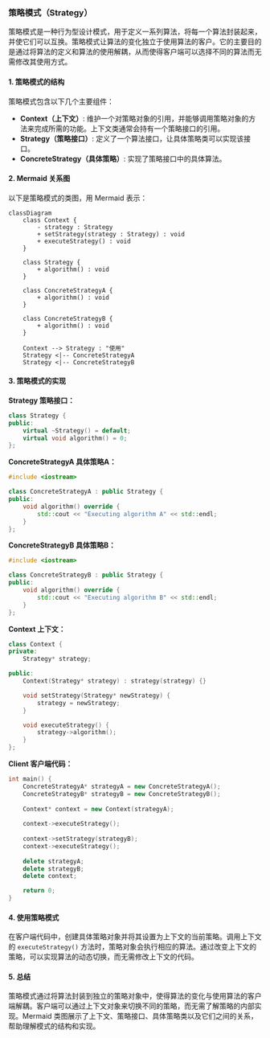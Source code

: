 ### 策略模式（Strategy）

策略模式是一种行为型设计模式，用于定义一系列算法，将每一个算法封装起来，并使它们可以互换。策略模式让算法的变化独立于使用算法的客户。它的主要目的是通过将算法的定义和算法的使用解耦，从而使得客户端可以选择不同的算法而无需修改其使用方式。

#### 1. 策略模式的结构
策略模式包含以下几个主要组件：
- **Context（上下文）**: 维护一个对策略对象的引用，并能够调用策略对象的方法来完成所需的功能。上下文类通常会持有一个策略接口的引用。
- **Strategy（策略接口）**: 定义了一个算法接口，让具体策略类可以实现该接口。
- **ConcreteStrategy（具体策略）**: 实现了策略接口中的具体算法。

#### 2. Mermaid 关系图
以下是策略模式的类图，用 Mermaid 表示：

```mermaid
classDiagram
    class Context {
        - strategy : Strategy
        + setStrategy(strategy : Strategy) : void
        + executeStrategy() : void
    }

    class Strategy {
        + algorithm() : void
    }

    class ConcreteStrategyA {
        + algorithm() : void
    }

    class ConcreteStrategyB {
        + algorithm() : void
    }

    Context --> Strategy : "使用"
    Strategy <|-- ConcreteStrategyA
    Strategy <|-- ConcreteStrategyB
```

#### 3. 策略模式的实现

**Strategy 策略接口：**
```cpp
class Strategy {
public:
    virtual ~Strategy() = default;
    virtual void algorithm() = 0;
};
```

**ConcreteStrategyA 具体策略A：**
```cpp
#include <iostream>

class ConcreteStrategyA : public Strategy {
public:
    void algorithm() override {
        std::cout << "Executing algorithm A" << std::endl;
    }
};
```

**ConcreteStrategyB 具体策略B：**
```cpp
#include <iostream>

class ConcreteStrategyB : public Strategy {
public:
    void algorithm() override {
        std::cout << "Executing algorithm B" << std::endl;
    }
};
```

**Context 上下文：**
```cpp
class Context {
private:
    Strategy* strategy;

public:
    Context(Strategy* strategy) : strategy(strategy) {}

    void setStrategy(Strategy* newStrategy) {
        strategy = newStrategy;
    }

    void executeStrategy() {
        strategy->algorithm();
    }
};
```

**Client 客户端代码：**
```cpp
int main() {
    ConcreteStrategyA* strategyA = new ConcreteStrategyA();
    ConcreteStrategyB* strategyB = new ConcreteStrategyB();
    
    Context* context = new Context(strategyA);
    
    context->executeStrategy();
    
    context->setStrategy(strategyB);
    context->executeStrategy();
    
    delete strategyA;
    delete strategyB;
    delete context;

    return 0;
}
```

#### 4. 使用策略模式
在客户端代码中，创建具体策略对象并将其设置为上下文的当前策略。调用上下文的 `executeStrategy()` 方法时，策略对象会执行相应的算法。通过改变上下文的策略，可以实现算法的动态切换，而无需修改上下文的代码。

#### 5. 总结
策略模式通过将算法封装到独立的策略对象中，使得算法的变化与使用算法的客户端解耦。客户端可以通过上下文对象来切换不同的策略，而无需了解策略的内部实现。Mermaid 类图展示了上下文、策略接口、具体策略类以及它们之间的关系，帮助理解模式的结构和实现。
